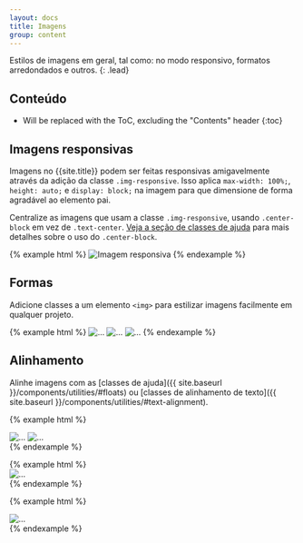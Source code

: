 ```yaml
---
layout: docs
title: Imagens
group: content
---
```


Estilos de imagens em geral, tal como: no modo responsivo, formatos arredondados e outros.
{: .lead}

## Conteúdo

* Will be replaced with the ToC, excluding the "Contents" header
{:toc}

## Imagens responsivas

Imagens no {{site.title}} podem ser feitas responsivas amigavelmente através da adição da classe `.img-responsive`. Isso aplica `max-width: 100%;`, `height: auto;` e `display: block;` na imagem para que dimensione de forma agradável ao elemento pai.

Centralize as imagens que usam a classe `.img-responsive`, usando `.center-block` em vez de `.text-center`. <a href="../css/#helper-classes-center">Veja a seção de classes de ajuda</a> para mais detalhes sobre o uso do `.center-block`.

{% example html %}
<img src="http://placehold.it/1200x250" class="img-responsive" alt="Imagem responsiva">
{% endexample %}

## Formas

Adicione classes a um elemento `<img>` para estilizar imagens facilmente em qualquer projeto.

{% example html %}
<img src="http://placehold.it/150x150" alt="..." class="img-rounded">
<img src="http://placehold.it/150x150" alt="..." class="img-circle">
<img src="http://placehold.it/150x150" alt="..." class="img-thumbnail">
{% endexample %}

## Alinhamento

Alinhe imagens com as [classes de ajuda]({{ site.baseurl }}/components/utilities/#floats) ou [classes de alinhamento de texto]({{ site.baseurl }}/components/utilities/#text-alignment).

{% example html %}
<div class="clearfix">
  <img src="http://placehold.it/150x150" alt="..." class="img-rounded pull-left" >
  <img src="http://placehold.it/150x150" alt="..." class="img-rounded pull-right" >
</div>
{% endexample %}

{% example html %}
<img src="http://placehold.it/150x150" alt="..." class="img-rounded center-block" style="display: block;">
{% endexample %}

{% example html %}
<div class="text-center">
  <img src="http://placehold.it/150x150" alt="..." class="img-rounded">
</div>
{% endexample %}


